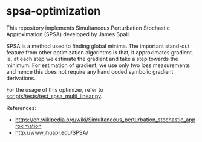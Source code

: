 # spsa-optimization
This repository implements Simultaneous Perturbation Stochastic Approximation (SPSA) developed by James Spall.

SPSA is a method used to finding global minima. The important stand-out feature from other optimization algorihtms is that, it approximates gradient.
ie. at each step we estimate the gradient and take a step towards the minimum. For estimation of gradient, we use only two loss measurements and hence this does not require any hand coded symbolic gradient derivations.


For the usage of this optimizer, refer to [scripts/tests/test_spsa_multi_linear.py](https://github.com/rajcscw/spsa-optimization/blob/master/scripts/tests/test_spsa_multi_linear.py).

References:

- https://en.wikipedia.org/wiki/Simultaneous_perturbation_stochastic_approximation
- http://www.jhuapl.edu/SPSA/
